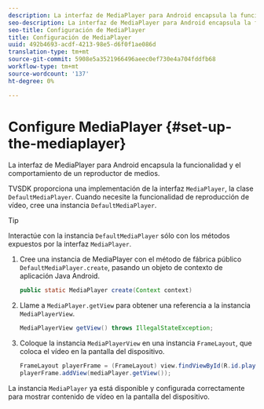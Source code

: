 ```yaml
---
description: La interfaz de MediaPlayer para Android encapsula la funcionalidad y el comportamiento de un reproductor de medios.
seo-description: La interfaz de MediaPlayer para Android encapsula la funcionalidad y el comportamiento de un reproductor de medios.
seo-title: Configuración de MediaPlayer
title: Configuración de MediaPlayer
uuid: 492b4693-acdf-4213-98e5-d6f0f1ae086d
translation-type: tm+mt
source-git-commit: 5908e5a3521966496aeec0ef730e4a704fddfb68
workflow-type: tm+mt
source-wordcount: '137'
ht-degree: 0%

---
```



# Configure MediaPlayer {#set-up-the-mediaplayer}

La interfaz de MediaPlayer para Android encapsula la funcionalidad y el comportamiento de un reproductor de medios.

TVSDK proporciona una implementación de la interfaz `MediaPlayer`, la clase `DefaultMediaPlayer`. Cuando necesite la funcionalidad de reproducción de vídeo, cree una instancia `DefaultMediaPlayer`.

>[!TIP]
>
>Interactúe con la instancia `DefaultMediaPlayer` sólo con los métodos expuestos por la interfaz `MediaPlayer`.

1. Cree una instancia de MediaPlayer con el método de fábrica público `DefaultMediaPlayer.create`, pasando un objeto de contexto de aplicación Java Android.

   ```java
   public static MediaPlayer create(Context context) 
   ```

1. Llame a `MediaPlayer.getView` para obtener una referencia a la instancia `MediaPlayerView`.

   ```java
   MediaPlayerView getView() throws IllegalStateException; 
   ```

1. Coloque la instancia `MediaPlayerView` en una instancia `FrameLayout`, que coloca el vídeo en la pantalla del dispositivo.

   ```java
   FrameLayout playerFrame = (FrameLayout) view.findViewById(R.id.playerFrame); 
   playerFrame.addView(mediaPlayer.getView()); 
   ```

La instancia `MediaPlayer` ya está disponible y configurada correctamente para mostrar contenido de vídeo en la pantalla del dispositivo.
